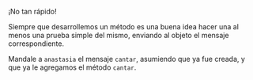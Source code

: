 ¡No tan rápido!

Siempre que desarrollemos un método es una buena idea hacer una al menos una prueba simple del mismo, enviando al objeto el mensaje correspondiente.

Mandale a `anastasia` el mensaje `cantar`, asumiendo que ya fue creada, y que ya le agregamos el método `cantar`.